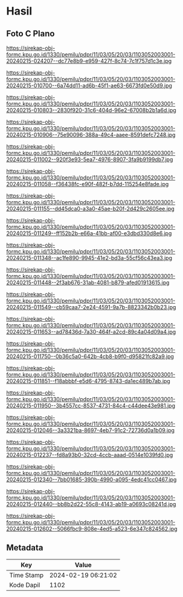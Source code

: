 # Hasil

## Foto C Plano

https://sirekap-obj-formc.kpu.go.id/1330/pemilu/pdpr/11/03/05/20/03/1103052003001-20240215-024207--dc77e8b9-e959-427f-8c74-7c1f757d1c3e.jpg

https://sirekap-obj-formc.kpu.go.id/1330/pemilu/pdpr/11/03/05/20/03/1103052003001-20240215-010700--6a74dd11-ad6b-45f1-ae63-6673fd0e50d9.jpg

https://sirekap-obj-formc.kpu.go.id/1330/pemilu/pdpr/11/03/05/20/03/1103052003001-20240215-010803--2830f920-31c6-404d-96e2-67008b2b1a6d.jpg

https://sirekap-obj-formc.kpu.go.id/1330/pemilu/pdpr/11/03/05/20/03/1103052003001-20240215-010906--75e90096-388a-49c4-aaee-8591defc7248.jpg

https://sirekap-obj-formc.kpu.go.id/1330/pemilu/pdpr/11/03/05/20/03/1103052003001-20240215-011002--920f3e93-5ea7-4976-8907-3fa9b9199db7.jpg

https://sirekap-obj-formc.kpu.go.id/1330/pemilu/pdpr/11/03/05/20/03/1103052003001-20240215-011058--f36438fc-e90f-482f-b7dd-115254e8fade.jpg

https://sirekap-obj-formc.kpu.go.id/1330/pemilu/pdpr/11/03/05/20/03/1103052003001-20240215-011155--dd45dca0-a3a0-45ae-b20f-2d429c2605ee.jpg

https://sirekap-obj-formc.kpu.go.id/1330/pemilu/pdpr/11/03/05/20/03/1103052003001-20240215-011249--ff152b2b-e66a-41bb-af00-e3dbd330d8e6.jpg

https://sirekap-obj-formc.kpu.go.id/1330/pemilu/pdpr/11/03/05/20/03/1103052003001-20240215-011348--ac1fe890-9945-41e2-bd3a-55cf56c43ea3.jpg

https://sirekap-obj-formc.kpu.go.id/1330/pemilu/pdpr/11/03/05/20/03/1103052003001-20240215-011448--2f3ab676-31ab-4081-b879-afed01913615.jpg

https://sirekap-obj-formc.kpu.go.id/1330/pemilu/pdpr/11/03/05/20/03/1103052003001-20240215-011549--cb59caa7-2e24-4591-9a7b-8823342b0b23.jpg

https://sirekap-obj-formc.kpu.go.id/1330/pemilu/pdpr/11/03/05/20/03/1103052003001-20240215-011653--ad78436d-7a30-464f-a2cd-89c4a04d09a4.jpg

https://sirekap-obj-formc.kpu.go.id/1330/pemilu/pdpr/11/03/05/20/03/1103052003001-20240215-011750--0b36c5a0-642b-4cb8-b9f0-d95821fc82a9.jpg

https://sirekap-obj-formc.kpu.go.id/1330/pemilu/pdpr/11/03/05/20/03/1103052003001-20240215-011851--f18abbbf-e5d6-4795-8743-da1ec489b7ab.jpg

https://sirekap-obj-formc.kpu.go.id/1330/pemilu/pdpr/11/03/05/20/03/1103052003001-20240215-011950--3b4557cc-8537-4731-84c4-c44dee43e981.jpg

https://sirekap-obj-formc.kpu.go.id/1330/pemilu/pdpr/11/03/05/20/03/1103052003001-20240215-012046--3a3321ba-8697-4eb7-91c2-72736d0a1b09.jpg

https://sirekap-obj-formc.kpu.go.id/1330/pemilu/pdpr/11/03/05/20/03/1103052003001-20240215-012237--fd8a93b0-32cd-4ccb-aaad-0514e1039fd0.jpg

https://sirekap-obj-formc.kpu.go.id/1330/pemilu/pdpr/11/03/05/20/03/1103052003001-20240215-012340--7bb01685-390b-4990-a095-4edc41cc0467.jpg

https://sirekap-obj-formc.kpu.go.id/1330/pemilu/pdpr/11/03/05/20/03/1103052003001-20240215-012440--bb8b2d22-55c8-4143-ab19-a0693c08241d.jpg

https://sirekap-obj-formc.kpu.go.id/1330/pemilu/pdpr/11/03/05/20/03/1103052003001-20240215-012602--5066fbc9-808e-4ed5-a523-6e347c824562.jpg


## Metadata

| Key        | Value               |
| ---------- | ------------------- |
| Time Stamp | 2024-02-19 06:21:02 |
| Kode Dapil | 1102                |



